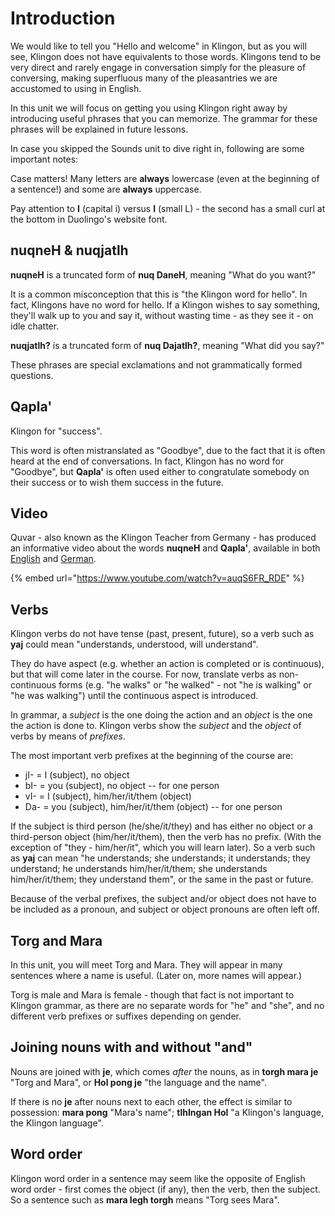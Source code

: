 # Introduction

We would like to tell you "Hello and welcome" in Klingon, but as you will see, Klingon does not have equivalents to those words. Klingons tend to be very direct and rarely engage in conversation simply for the pleasure of conversing, making superfluous many of the pleasantries we are accustomed to using in English.

In this unit we will focus on getting you using Klingon right away by introducing useful phrases that you can memorize. The grammar for these phrases will be explained in future lessons.

In case you skipped the Sounds unit to dive right in, following are some important notes:

Case matters! Many letters are **always** lowercase (even at the beginning of a sentence!) and some are **always** uppercase.

Pay attention to **I** (capital i) versus **l** (small L) - the second has a small curl at the bottom in Duolingo's website font.

## nuqneH & nuqjatlh

**nuqneH** is a truncated form of **nuq DaneH**, meaning "What do you want?"

It is a common misconception that this is "the Klingon word for hello". In fact, Klingons have no word for hello. If a Klingon wishes to say something, they'll walk up to you and say it, without wasting time - as they see it - on idle chatter.

**nuqjatlh?** is a truncated form of **nuq Dajatlh?**, meaning "What did you say?"

These phrases are special exclamations and not grammatically formed questions.

## Qapla'

Klingon for "success".

This word is often mistranslated as "Goodbye", due to the fact that it is often heard at the end of conversations. In fact, Klingon has no word for "Goodbye", but **Qapla'** is often used either to congratulate somebody on their success or to wish them success in the future.

## Video

Quvar - also known as the Klingon Teacher from Germany - has produced an informative video about the words **nuqneH** and **Qapla'**, available in both [English](https://www.youtube.com/watch?v=auqS6FR\_RDE) and [German](https://www.youtube.com/watch?v=tt43a9uIYQ8).

{% embed url="https://www.youtube.com/watch?v=auqS6FR_RDE" %}

## Verbs

Klingon verbs do not have tense (past, present, future), so a verb such as **yaj** could mean "understands, understood, will understand".

They do have aspect (e.g. whether an action is completed or is continuous), but that will come later in the course. For now, translate verbs as non-continuous forms (e.g. "he walks" or "he walked" - not "he is walking" or "he was walking") until the continuous aspect is introduced.

In grammar, a _subject_ is the one doing the action and an _object_ is the one the action is done to. Klingon verbs show the _subject_ and the _object_ of verbs by means of _prefixes_.

The most important verb prefixes at the beginning of the course are:

* jI- = I (subject), no object
* bI- = you (subject), no object -- for one person
* vI- = I (subject), him/her/it/them (object)
* Da- = you (subject), him/her/it/them (object) -- for one person

If the subject is third person (he/she/it/they) and has either no object or a third-person object (him/her/it/them), then the verb has no prefix. (With the exception of "they - him/her/it", which you will learn later). So a verb such as **yaj** can mean "he understands; she understands; it understands; they understand; he understands him/her/it/them; she understands him/her/it/them; they understand them", or the same in the past or future.

Because of the verbal prefixes, the subject and/or object does not have to be included as a pronoun, and subject or object pronouns are often left off.

## Torg and Mara

In this unit, you will meet Torg and Mara. They will appear in many sentences where a name is useful. (Later on, more names will appear.)

Torg is male and Mara is female - though that fact is not important to Klingon grammar, as there are no separate words for "he" and "she", and no different verb prefixes or suffixes depending on gender.

## Joining nouns with and without "and"

Nouns are joined with **je**, which comes _after_ the nouns, as in **torgh mara je** "Torg and Mara", or **Hol pong je** "the language and the name".

If there is no **je** after nouns next to each other, the effect is similar to possession: **mara pong** "Mara's name"; **tlhIngan Hol** "a Klingon's language, the Klingon language".

## Word order

Klingon word order in a sentence may seem like the opposite of English word order - first comes the object (if any), then the verb, then the subject. So a sentence such as **mara legh torgh** means "Torg sees Mara".

